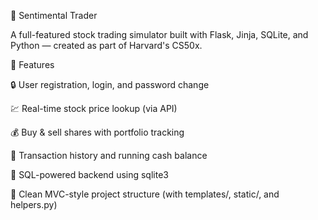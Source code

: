 💼 Sentimental Trader

A full-featured stock trading simulator built with Flask, Jinja, SQLite, and Python — created as part of Harvard's CS50x.

🚀 Features

🔒 User registration, login, and password change

💹 Real-time stock price lookup (via API)

💰 Buy & sell shares with portfolio tracking

🧾 Transaction history and running cash balance

💾 SQL-powered backend using sqlite3

📁 Clean MVC-style project structure (with templates/, static/, and helpers.py)
